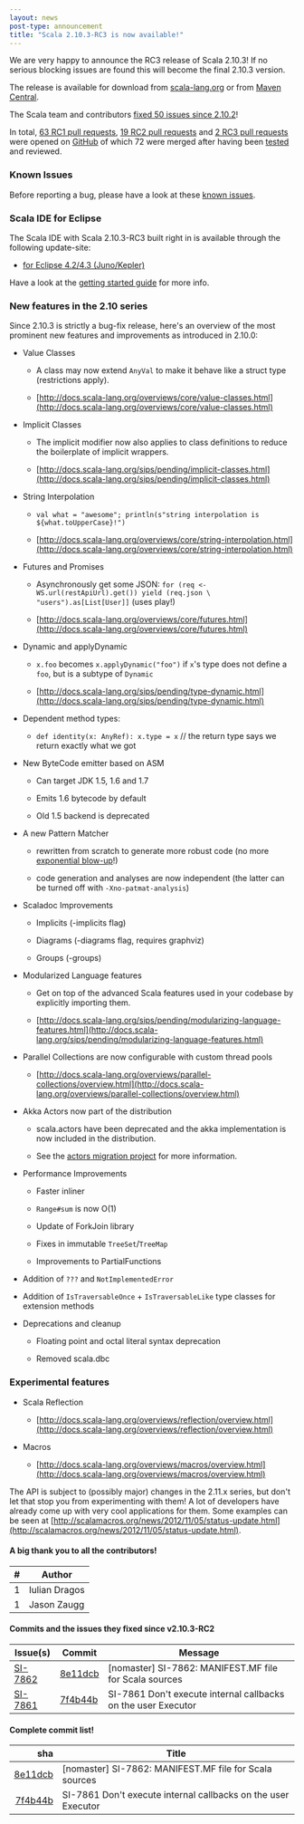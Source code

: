 ```yaml
---
layout: news
post-type: announcement
title: "Scala 2.10.3-RC3 is now available!"
---
```

We are very happy to announce the RC3 release of Scala 2.10.3! If no serious blocking issues are found this will become the final 2.10.3 version.

<!-- Substitute both version numbers here! -->
The release is available for download from [scala-lang.org](/download/2.10.3-RC3.html) or from [Maven Central](http://search.maven.org/#search%7Cga%7C1%7Cg%3A%22org.scala-lang%22%20AND%20v%3A%222.10.3-RC3%22).

The Scala team and contributors [fixed 50 issues since 2.10.2](https://issues.scala-lang.org/secure/IssueNavigator.jspa?mode=hide&requestId=12215)!

In total, 
[63 RC1 pull requests](https://github.com/scala/scala/issues?milestone=17&state=closed), 
[19 RC2 pull requests](https://github.com/scala/scala/issues?milestone=23&state=closed) and
[2 RC3 pull requests](https://github.com/scala/scala/issues?milestone=24&state=closed)
were opened on [GitHub](https://github.com/scala/scala) of which 72 were merged after having been [tested](https://github.com/typesafehub/ghpullrequest-validator) and reviewed.

<!--break-->

### Known Issues
Before reporting a bug, please have a look at these [known issues](https://issues.scala-lang.org/secure/IssueNavigator.jspa?mode=hide&requestId=12216).

### Scala IDE for Eclipse
The Scala IDE with Scala 2.10.3-RC3 built right in is available through the following update-site:

* [for Eclipse 4.2/4.3 (Juno/Kepler)](http://download.scala-ide.org/sdk/e38/scala210/dev/site/)

Have a look at the [getting started guide](http://scala-ide.org/docs/user/gettingstarted.html) for more info.

### New features in the 2.10 series
Since 2.10.3 is strictly a bug-fix release, here's an overview of the most prominent new features and improvements as introduced in 2.10.0:

* Value Classes

  * A class may now extend `AnyVal` to make it behave like a struct type (restrictions apply).

  * [http://docs.scala-lang.org/overviews/core/value-classes.html](http://docs.scala-lang.org/overviews/core/value-classes.html)
* Implicit Classes

  * The implicit modifier now also applies to class definitions to reduce the boilerplate of implicit wrappers.

  * [http://docs.scala-lang.org/sips/pending/implicit-classes.html](http://docs.scala-lang.org/sips/pending/implicit-classes.html)
* String Interpolation

  * `val what = "awesome"; println(s"string interpolation is ${what.toUpperCase}!")`

  * [http://docs.scala-lang.org/overviews/core/string-interpolation.html](http://docs.scala-lang.org/overviews/core/string-interpolation.html)
* Futures and Promises

  * Asynchronously get some JSON: `for (req <- WS.url(restApiUrl).get()) yield (req.json \ "users").as[List[User]]` (uses play!)

  * [http://docs.scala-lang.org/overviews/core/futures.html](http://docs.scala-lang.org/overviews/core/futures.html)
* Dynamic and applyDynamic

  * `x.foo` becomes `x.applyDynamic("foo")` if `x`'s type does not define a `foo`, but is a subtype of `Dynamic`

  * [http://docs.scala-lang.org/sips/pending/type-dynamic.html](http://docs.scala-lang.org/sips/pending/type-dynamic.html)
* Dependent method types:

  * `def identity(x: AnyRef): x.type = x` // the return type says we return exactly what we got
* New ByteCode emitter based on ASM

  * Can target JDK 1.5, 1.6 and 1.7

  * Emits 1.6 bytecode by default

  * Old 1.5 backend is deprecated
* A new Pattern Matcher

  * rewritten from scratch to generate more robust code (no more [exponential blow-up](https://issues.scala-lang.org/browse/SI-1133)!)

  * code generation and analyses are now independent (the latter can be turned off with `-Xno-patmat-analysis`)
* Scaladoc Improvements

  * Implicits (-implicits flag)

  * Diagrams (-diagrams flag, requires graphviz)

  * Groups (-groups)
* Modularized Language features

  * Get on top of the advanced Scala features used in your codebase by explicitly importing them.

  * [http://docs.scala-lang.org/sips/pending/modularizing-language-features.html](http://docs.scala-lang.org/sips/pending/modularizing-language-features.html)
* Parallel Collections are now configurable with custom thread pools

  * [http://docs.scala-lang.org/overviews/parallel-collections/overview.html](http://docs.scala-lang.org/overviews/parallel-collections/overview.html)
* Akka Actors now part of the distribution

  * scala.actors have been deprecated and the akka implementation is now included in the distribution.

  * See the [actors migration project](http://docs.scala-lang.org/actors-migration/) for more information.
* Performance Improvements

  * Faster inliner

  * `Range#sum` is now O(1)

  * Update of ForkJoin library

  * Fixes in immutable `TreeSet`/`TreeMap`

  * Improvements to PartialFunctions
* Addition of `???` and `NotImplementedError`
* Addition of `IsTraversableOnce` + `IsTraversableLike` type classes for extension methods
* Deprecations and cleanup

  * Floating point and octal literal syntax deprecation

  * Removed scala.dbc

### Experimental features

* Scala Reflection

  * [http://docs.scala-lang.org/overviews/reflection/overview.html](http://docs.scala-lang.org/overviews/reflection/overview.html)
* Macros

  * [http://docs.scala-lang.org/overviews/macros/overview.html](http://docs.scala-lang.org/overviews/macros/overview.html)

The API is subject to (possibly major) changes in the 2.11.x series, but don't let that stop you from experimenting with them!
A lot of developers have already come up with very cool applications for them.
Some examples can be seen at [http://scalamacros.org/news/2012/11/05/status-update.html](http://scalamacros.org/news/2012/11/05/status-update.html).



#### A big thank you to all the contributors!

\# | Author
---: | ---
1 | <notextile>Iulian Dragos</notextile>
1 | <notextile>Jason Zaugg</notextile>



#### Commits and the issues they fixed since v2.10.3-RC2

Issue(s) | Commit | Message
--- | --- | ---
[SI-7862](https://issues.scala-lang.org/browse/SI-7862) | [8e11dcb](https://github.com/scala/scala/commit/8e11dcb) | <notextile>[nomaster] SI-7862: MANIFEST.MF file for Scala sources</notextile>
[SI-7861](https://issues.scala-lang.org/browse/SI-7861) | [7f4b44b](https://github.com/scala/scala/commit/7f4b44b) | <notextile>SI-7861 Don't execute internal callbacks on the user Executor</notextile>




#### Complete commit list!

sha | Title
---: | ---
[8e11dcb](https://github.com/scala/scala/commit/8e11dcb) | <notextile>[nomaster] SI-7862: MANIFEST.MF file for Scala sources</notextile>
[7f4b44b](https://github.com/scala/scala/commit/7f4b44b) | <notextile>SI-7861 Don't execute internal callbacks on the user Executor</notextile>


      
